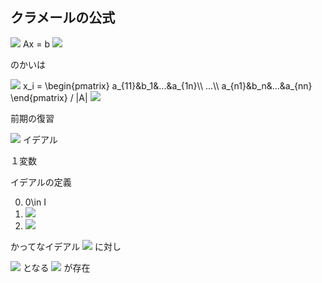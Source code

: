 ## クラメールの公式

<img src="https://latex.codecogs.com/gif.latex?%5Cdpi%7B120%7D%20">
Ax = b
<img src="https://latex.codecogs.com/gif.latex?%5Cdpi%7B120%7D%20">

のかいは

<img src="https://latex.codecogs.com/gif.latex?%5Cdpi%7B120%7D%20">
x_i =
\begin{pmatrix}
a_{11}&b_1&...&a_{1n}\\
...\\
a_{n1}&b_n&...&a_{nn}
\end{pmatrix}
/ |A|
<img src="https://latex.codecogs.com/gif.latex?%5Cdpi%7B120%7D%20">


前期の復習

<img src="https://latex.codecogs.com/gif.latex?%5Cdpi%7B120%7D%20K%5BX%5D%20%5Csupset%20I"> イデアル

１変数

イデアルの定義

0. 0\in I
1. <img src="https://latex.codecogs.com/gif.latex?%5Cdpi%7B120%7D%20f%2C%20g%5Cin%20I%20%5CRightarrow%20f+g%5Cin%20I">
2. <img src="https://latex.codecogs.com/gif.latex?%5Cdpi%7B120%7D%20f%5Cin%20I%20%5CRightarrow%20%5E%5Cforall%20h%5Cin%20K%5BX%5D%7E%7Ehf%5Cin%20I">


かってなイデアル <img src="https://latex.codecogs.com/gif.latex?%5Cdpi%7B120%7D%20I%5Csubset%20K%5BX%5D"> に対し

<img src="https://latex.codecogs.com/gif.latex?%5Cdpi%7B120%7D%20I%3D%3Cg%3E"> となる <img src="https://latex.codecogs.com/gif.latex?%5Cdpi%7B120%7D%20g%5Cin%20K%5BX%5D"> が存在
